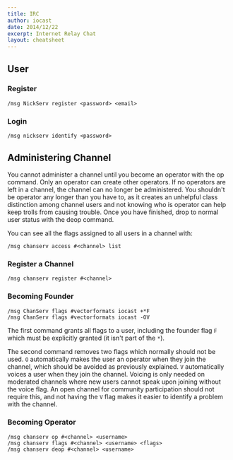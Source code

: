 ```yaml
---
title: IRC
author: iocast
date: 2014/12/22
excerpt: Internet Relay Chat
layout: cheatsheet
---
```


## User

### Register

	/msg NickServ register <password> <email>

### Login

	/msg nickserv identify <password>


## Administering Channel

You cannot administer a channel until you become an operator with the op command. Only an operator can create other operators. If no operators are left in a channel, the channel can no longer be administered. You shouldn't be operator any longer than you have to, as it creates an unhelpful class distinction among channel users and not knowing who is operator can help keep trolls from causing trouble. Once you have finished, drop to normal user status with the deop command.

You can see all the flags assigned to all users in a channel with:

	/msg chanserv access #<channel> list


### Register a Channel

	/msg chanserv register #<channel>

### Becoming Founder

	/msg ChanServ flags #vectorformats iocast +*F
	/msg ChanServ flags #vectorformats iocast -OV

The first command grants all flags to a user, including the founder flag `F` which must be explicitly granted (it isn't part of the `*`).

The second command removes two flags which normally should not be used. `O` automatically makes the user an operator when they join the channel, which should be avoided as previously explained. `V` automatically voices a user when they join the channel. Voicing is only needed on moderated channels where new users cannot speak upon joining without the voice flag. An open channel for community participation should not require this, and not having the `V` flag makes it easier to identify a problem with the channel.

### Becoming Operator

	/msg chanserv op #<channel> <username>
	/msg chanserv flags #<channel> <username> <flags>
	/msg chanserv deop #<channel> <username>
